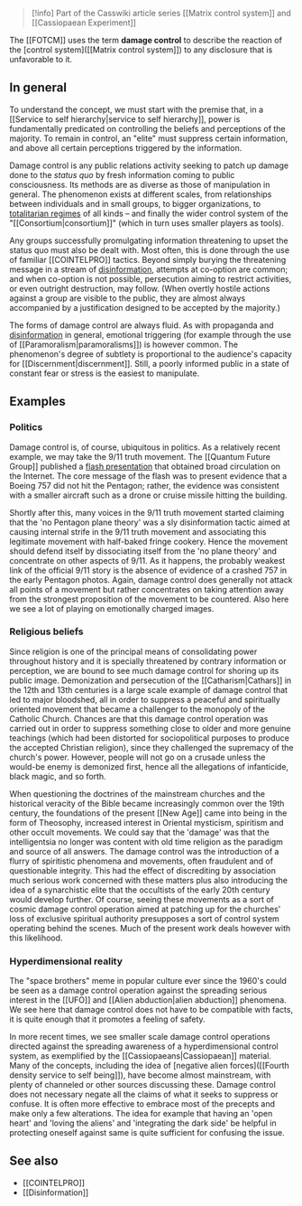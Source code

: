 
> [!info] Part of the Casswiki article series [[Matrix control system]] and [[Cassiopaean Experiment]]

The [[FOTCM]] uses the term **damage control** to describe the reaction of the [control system]([[Matrix control system]]) to any disclosure that is unfavorable to it.

In general
----------

To understand the concept, we must start with the premise that, in a [[Service to self hierarchy|service to self hierarchy]], power is fundamentally predicated on controlling the beliefs and perceptions of the majority. To remain in control, an "elite" must suppress certain information, and above all certain perceptions triggered by the information.

Damage control is any public relations activity seeking to patch up damage done to the _status quo_ by fresh information coming to public consciousness. Its methods are as diverse as those of manipulation in general. The phenomenon exists at different scales, from relationships between individuals and in small groups, to bigger organizations, to [totalitarian regimes]([[pathocracy]]) of all kinds – and finally the wider control system of the "[[Consortium|consortium]]" (which in turn uses smaller players as tools).

Any groups successfully promulgating information threatening to upset the status quo must also be dealt with. Most often, this is done through the use of familiar [[COINTELPRO]] tactics. Beyond simply burying the threatening message in a stream of [disinformation]([[Disinformation]]), attempts at co-option are common; and when co-option is not possible, persecution aiming to restrict activities, or even outright destruction, may follow. (When overtly hostile actions against a group are visible to the public, they are almost always accompanied by a justification designed to be accepted by the majority.)

The forms of damage control are always fluid. As with propaganda and [disinformation]([[Disinformation]]) in general, emotional triggering (for example through the use of [[Paramoralism|paramoralisms]]) is however common. The phenomenon's degree of subtlety is proportional to the audience's capacity for [[Discernment|discernment]]. Still, a poorly informed public in a state of constant fear or stress is the easiest to manipulate.

Examples
--------

### Politics

Damage control is, of course, ubiquitous in politics. As a relatively recent example, we may take the 9/11 truth movement. The [[Quantum Future Group]] published a [flash presentation](http://www.pentagonstrike.co.uk/) that obtained broad circulation on the Internet. The core message of the flash was to present evidence that a Boeing 757 did not hit the Pentagon; rather, the evidence was consistent with a smaller aircraft such as a drone or cruise missile hitting the building.

Shortly after this, many voices in the 9/11 truth movement started claiming that the 'no Pentagon plane theory' was a sly disinformation tactic aimed at causing internal strife in the 9/11 truth movement and associating this legitimate movement with half-baked fringe cookery. Hence the movement should defend itself by dissociating itself from the 'no plane theory' and concentrate on other aspects of 9/11. As it happens, the probably weakest link of the official 9/11 story is the absence of evidence of a crashed 757 in the early Pentagon photos. Again, damage control does generally not attack all points of a movement but rather concentrates on taking attention away from the strongest proposition of the movement to be countered. Also here we see a lot of playing on emotionally charged images.

### Religious beliefs

Since religion is one of the principal means of consolidating power throughout history and it is specially threatened by contrary information or perception, we are bound to see much damage control for shoring up its public image. Demonization and persecution of the [[Catharism|Cathars]] in the 12th and 13th centuries is a large scale example of damage control that led to major bloodshed, all in order to suppress a peaceful and spiritually oriented movement that became a challenger to the monopoly of the Catholic Church. Chances are that this damage control operation was carried out in order to suppress something close to older and more genuine teachings (which had been distorted for sociopolitical purposes to produce the accepted Christian religion), since they challenged the supremacy of the church's power. However, people will not go on a crusade unless the would-be enemy is demonized first, hence all the allegations of infanticide, black magic, and so forth.

When questioning the doctrines of the mainstream churches and the historical veracity of the Bible became increasingly common over the 19th century, the foundations of the present [[New Age]] came into being in the form of Theosophy, increased interest in Oriental mysticism, spiritism and other occult movements. We could say that the 'damage' was that the intelligentsia no longer was content with old time religion as the paradigm and source of all answers. The damage control was the introduction of a flurry of spiritistic phenomena and movements, often fraudulent and of questionable integrity. This had the effect of discrediting by association much serious work concerned with these matters plus also introducing the idea of a synarchistic elite that the occultists of the early 20th century would develop further. Of course, seeing these movements as a sort of cosmic damage control operation aimed at patching up for the churches' loss of exclusive spiritual authority presupposes a sort of control system operating behind the scenes. Much of the present work deals however with this likelihood.

### Hyperdimensional reality

The "space brothers" meme in popular culture ever since the 1960's could be seen as a damage control operation against the spreading serious interest in the [[UFO]] and [[Alien abduction|alien abduction]] phenomena. We see here that damage control does not have to be compatible with facts, it is quite enough that it promotes a feeling of safety.

In more recent times, we see smaller scale damage control operations directed against the spreading awareness of a hyperdimensional control system, as exemplified by the [[Cassiopaeans|Cassiopaean]] material. Many of the concepts, including the idea of [negative alien forces]([[Fourth density service to self being]]), have become almost mainstream, with plenty of channeled or other sources discussing these. Damage control does not necessary negate all the claims of what it seeks to suppress or confuse. It is often more effective to embrace most of the precepts and make only a few alterations. The idea for example that having an 'open heart' and 'loving the aliens' and 'integrating the dark side' be helpful in protecting oneself against same is quite sufficient for confusing the issue.

See also
--------

*   [[COINTELPRO]]
*   [[Disinformation]]